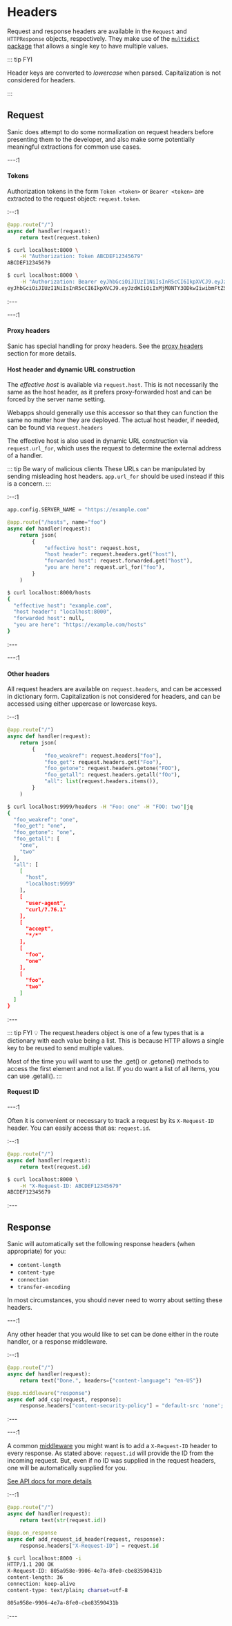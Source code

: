 # Headers

Request and response headers are available in the `Request` and `HTTPResponse` objects, respectively. They make use of the [`multidict` package](https://multidict.readthedocs.io/en/stable/multidict.html#cimultidict) that allows a single key to have multiple values.

::: tip FYI

Header keys are converted to *lowercase* when parsed. Capitalization is not considered for headers.

:::

## Request

Sanic does attempt to do some normalization on request headers before presenting them to the developer, and also make some potentially meaningful extractions for common use cases.

---:1

#### Tokens

Authorization tokens in the form `Token <token>` or `Bearer <token>` are extracted to the request object: `request.token`.

:--:1

```python
@app.route("/")
async def handler(request):
    return text(request.token)
```

```bash
$ curl localhost:8000 \
    -H "Authorization: Token ABCDEF12345679"
ABCDEF12345679
```

```bash
$ curl localhost:8000 \
    -H "Authorization: Bearer eyJhbGciOiJIUzI1NiIsInR5cCI6IkpXVCJ9.eyJzdWIiOiIxMjM0NTY3ODkwIiwibmFtZSI6IkpvaG4gRG9lIiwiaWF0IjoxNTE2MjM5MDIyfQ.SflKxwRJSMeKKF2QT4fwpMeJf36POk6yJV_adQssw5c"
eyJhbGciOiJIUzI1NiIsInR5cCI6IkpXVCJ9.eyJzdWIiOiIxMjM0NTY3ODkwIiwibmFtZSI6IkpvaG4gRG9lIiwiaWF0IjoxNTE2MjM5MDIyfQ.SflKxwRJSMeKKF2QT4fwpMeJf36POk6yJV_adQssw5c
```

:---

---:1

#### Proxy headers

Sanic has special handling for proxy headers. See the [proxy headers](/guide/advanced/proxy-headers.md) section for more details.

#### Host header and dynamic URL construction

The *effective host* is available via `request.host`. This is not necessarily the same as the host header, as it prefers proxy-forwarded host and can be forced by the server name setting.

Webapps should generally use this accessor so that they can function the same no matter how they are deployed. The actual host header, if needed, can be found via `request.headers`

The effective host is also used in dynamic URL construction via `request.url_for`, which uses the request to determine the external address of a handler.

::: tip Be wary of malicious clients
These URLs can be manipulated by sending misleading host headers. `app.url_for` should be used instead if this is a concern.
:::

:--:1

```python
app.config.SERVER_NAME = "https://example.com"

@app.route("/hosts", name="foo")
async def handler(request):
    return json(
        {
            "effective host": request.host,
            "host header": request.headers.get("host"),
            "forwarded host": request.forwarded.get("host"),
            "you are here": request.url_for("foo"),
        }
    )
```

```bash
$ curl localhost:8000/hosts
{
  "effective host": "example.com",
  "host header": "localhost:8000",
  "forwarded host": null,
  "you are here": "https://example.com/hosts"
}
```

:---

---:1
#### Other headers

All request headers are available on `request.headers`, and can be accessed in dictionary form. Capitalization is not considered for headers, and can be accessed using either uppercase or lowercase keys.

:--:1

```python
@app.route("/")
async def handler(request):
    return json(
        {
            "foo_weakref": request.headers["foo"],
            "foo_get": request.headers.get("Foo"),
            "foo_getone": request.headers.getone("FOO"),
            "foo_getall": request.headers.getall("fOo"),
            "all": list(request.headers.items()),
        }
    )
```

```bash
$ curl localhost:9999/headers -H "Foo: one" -H "FOO: two"|jq
{
  "foo_weakref": "one",
  "foo_get": "one",
  "foo_getone": "one",
  "foo_getall": [
    "one",
    "two"
  ],
  "all": [
    [
      "host",
      "localhost:9999"
    ],
    [
      "user-agent",
      "curl/7.76.1"
    ],
    [
      "accept",
      "*/*"
    ],
    [
      "foo",
      "one"
    ],
    [
      "foo",
      "two"
    ]
  ]
}
```

:---

::: tip FYI
💡 The request.headers object is one of a few types that is a dictionary with each value being a list. This is because HTTP allows a single key to be reused to send multiple values.

Most of the time you will want to use the .get() or .getone() methods to access the first element and not a list. If you do want a list of all items, you can use .getall(). 
:::

#### Request ID

---:1

Often it is convenient or necessary to track a request by its `X-Request-ID` header. You can easily access that as: `request.id`.

:--:1

```python
@app.route("/")
async def handler(request):
    return text(request.id)
```

```bash
$ curl localhost:8000 \
    -H "X-Request-ID: ABCDEF12345679"
ABCDEF12345679
```

:---

## Response

Sanic will automatically set the following response headers (when appropriate) for you:

- `content-length`
- `content-type`
- `connection`
- `transfer-encoding`

In most circumstances, you should never need to worry about setting these headers.

---:1

Any other header that you would like to set can be done either in the route handler, or a response middleware.

:--:1

```python
@app.route("/")
async def handler(request):
    return text("Done.", headers={"content-language": "en-US"})

@app.middleware("response")
async def add_csp(request, response):
    response.headers["content-security-policy"] = "default-src 'none'; script-src 'self'; connect-src 'self'; img-src 'self'; style-src 'self';base-uri 'self';form-action 'self'"
```

:---

---:1

A common [middleware](middleware.md) you might want is to add a `X-Request-ID` header to every response. As stated above: `request.id` will provide the ID from the incoming request. But, even if no ID was supplied in the request headers, one will be automatically supplied for you.

[See API docs for more details](https://sanic.readthedocs.io/en/latest/sanic/api_reference.html#sanic.request.Request.id)

:--:1

```python
@app.route("/")
async def handler(request):
    return text(str(request.id))

@app.on_response
async def add_request_id_header(request, response):
    response.headers["X-Request-ID"] = request.id
```

```bash
$ curl localhost:8000 -i
HTTP/1.1 200 OK
X-Request-ID: 805a958e-9906-4e7a-8fe0-cbe83590431b
content-length: 36
connection: keep-alive
content-type: text/plain; charset=utf-8

805a958e-9906-4e7a-8fe0-cbe83590431b
```

:---
